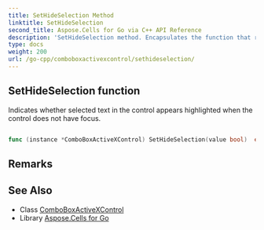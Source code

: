 ```yaml
---
title: SetHideSelection Method 
linktitle: SetHideSelection
second_title: Aspose.Cells for Go via C++ API Reference
description: 'SetHideSelection method. Encapsulates the function that represents sethideselection in Go.'
type: docs
weight: 200
url: /go-cpp/comboboxactivexcontrol/sethideselection/
---
```


## SetHideSelection function

Indicates whether selected text in the control appears highlighted when the control does not have focus.

```go

func (instance *ComboBoxActiveXControl) SetHideSelection(value bool)  error

```

## Remarks


## See Also

* Class [ComboBoxActiveXControl](../)
* Library [Aspose.Cells for Go](../../)
